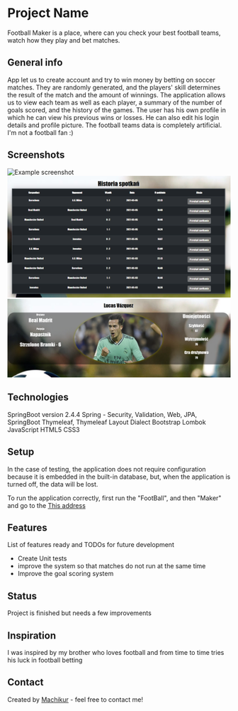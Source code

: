 # Project Name

Football Maker is a place, where can you check your best football teams, watch how they play and bet matches.

## General info

App let us to create account and try to win money by betting on soccer matches. They are randomly generated, and the
players' skill determines the result of the match and the amount of winnings. The application allows us to view each
team as well as each player, a summary of the number of goals scored, and the history of the games. The user has his own
profile in which he can view his previous wins or losses. He can also edit his login details and profile picture. The
football teams data is completely artificial. I'm not a football fan :)

## Screenshots

![Example screenshot](./img/img1.bmp)
![Example screenshot](./img/img2.bmp)
![Example screenshot](./img/img3.bmp)

## Technologies

SpringBoot version 2.4.4 
Spring - Security, Validation, Web, JPA, 
SpringBoot Thymeleaf, Thymeleaf Layout Dialect
Bootstrap 
Lombok 
JavaScript
HTML5
CSS3

## Setup

In the case of testing, the application does not require configuration because it is embedded in the built-in database,
but, when the application is turned off, the data will be lost.

To run the application correctly, first run the "FootBall", and then "Maker" and go to
the [This address](http://localhost:8080/])

## Features
List of features ready and TODOs for future development

* Create Unit tests
* improve the system so that matches do not run at the same time
* Improve the goal scoring system

## Status

Project is finished but needs a few improvements

## Inspiration

I was inspired by my brother who loves football and from time to time tries his luck in football betting

## Contact

Created by [Machikur](https://github.com/Machikur) - feel free to contact me!